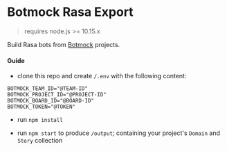 # Botmock Rasa Export

> requires node.js >= 10.15.x

Build Rasa bots from [Botmock](https://botmock.com) projects.

#### Guide

- clone this repo and create `/.env` with the following content:

```
BOTMOCK_TEAM_ID="@TEAM-ID"
BOTMOCK_PROJECT_ID="@PROJECT-ID"
BOTMOCK_BOARD_ID="@BOARD-ID"
BOTMOCK_TOKEN="@TOKEN"
```

- run `npm install`

- run `npm start` to produce `/output`; containing your project's `Domain` and `Story` collection

